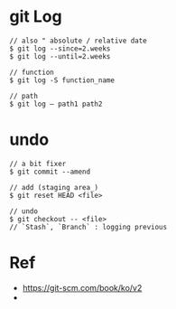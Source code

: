# git Log  


```
// also " absolute / relative date
$ git log --since=2.weeks
$ git log --until=2.weeks

// function
$ git log -S function_name

// path
$ git log — path1 path2
```

# undo

```
// a bit fixer
$ git commit --amend

// add (staging area_)
$ git reset HEAD <file>

// undo
$ git checkout -- <file>
// `Stash`, `Branch` : logging previous
```

# Ref
- https://git-scm.com/book/ko/v2 
- 
